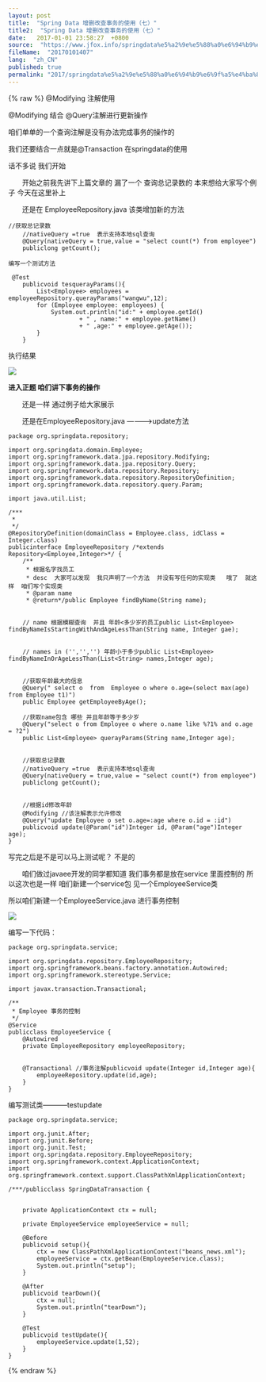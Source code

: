 ```yaml
---
layout: post
title:  "Spring Data 增删改查事务的使用（七）"
title2:  "Spring Data 增删改查事务的使用（七）"
date:   2017-01-01 23:58:27  +0800
source:  "https://www.jfox.info/springdata%e5%a2%9e%e5%88%a0%e6%94%b9%e6%9f%a5%e4%ba%8b%e5%8a%a1%e7%9a%84%e4%bd%bf%e7%94%a8%e4%b8%83.html"
fileName:  "20170101407"
lang:  "zh_CN"
published: true
permalink: "2017/springdata%e5%a2%9e%e5%88%a0%e6%94%b9%e6%9f%a5%e4%ba%8b%e5%8a%a1%e7%9a%84%e4%bd%bf%e7%94%a8%e4%b8%83.html"
---
```

{% raw %}
@Modifying 注解使用

@Modifying 结合 @Query注解进行更新操作

咱们单单的一个查询注解是没有办法完成事务的操作的

我们还要结合一点就是@Transaction 在springdata的使用

话不多说 我们开始

　　开始之前我先讲下上篇文章的 漏了一个 查询总记录数的  本来想给大家写个例子   今天在这里补上

　　还是在 EmployeeRepository.java 该类增加新的方法

    //获取总记录数
        //nativeQuery =true  表示支持本地sql查询
        @Query(nativeQuery = true,value = "select count(*) from employee")
        publiclong getCount();

    编写一个测试方法

     @Test
        publicvoid tesquerayParams(){
            List<Employee> employees = employeeRepository.querayParams("wangwu",12);
            for (Employee employee: employees) {
                System.out.println("id:" + employee.getId()
                        + " , name:" + employee.getName()
                        + " ,age:" + employee.getAge());
            }
        }

 执行结果

![](681ab73.png)

**进入正题  咱们讲下事务的操作**

　　还是一样 通过例子给大家展示

　　还是在EmployeeRepository.java  ———->update方法

    package org.springdata.repository;
    
    import org.springdata.domain.Employee;
    import org.springframework.data.jpa.repository.Modifying;
    import org.springframework.data.jpa.repository.Query;
    import org.springframework.data.repository.Repository;
    import org.springframework.data.repository.RepositoryDefinition;
    import org.springframework.data.repository.query.Param;
    
    import java.util.List;
    
    /***
     *
     */
    @RepositoryDefinition(domainClass = Employee.class, idClass = Integer.class)
    publicinterface EmployeeRepository /*extends Repository<Employee,Integer>*/ {
        /**
         * 根据名字找员工
         * desc  大家可以发现  我只声明了一个方法  并没有写任何的实现类   哦了  就这样  咱们写个实现类
         * @param name
         * @return*/public Employee findByName(String name);
    
    
        // name 根据模糊查询  并且 年龄<多少岁的员工public List<Employee> findByNameIsStartingWithAndAgeLessThan(String name, Integer gae);
    
    
        // names in ('','','') 年龄小于多少public List<Employee> findByNameInOrAgeLessThan(List<String> names,Integer age);
    
    
        //获取年龄最大的信息
        @Query(" select o  from  Employee o where o.age=(select max(age) from Employee t1)")
        public Employee getEmployeeByAge();
    
        //获取name包含 哪些 并且年龄等于多少岁
        @Query("select o from Employee o where o.name like %?1% and o.age = ?2")
        public List<Employee> querayParams(String name,Integer age);
    
    
        //获取总记录数
        //nativeQuery =true  表示支持本地sql查询
        @Query(nativeQuery = true,value = "select count(*) from employee")
        publiclong getCount();
    
    
        //根据id修改年龄
        @Modifying //该注解表示允许修改
        @Query("update Employee o set o.age=:age where o.id = :id")
        publicvoid update(@Param("id")Integer id, @Param("age")Integer age);
    }

写完之后是不是可以马上测试呢？  不是的

　　咱们做过javaee开发的同学都知道  我们事务都是放在service 里面控制的 所以这次也是一样  咱们新建一个service包  见一个EmployeeService类

所以咱们新建一个EmployeeService.java 进行事务控制

![](e7c9f5c.png)

编写一下代码：

    package org.springdata.service;
    
    import org.springdata.repository.EmployeeRepository;
    import org.springframework.beans.factory.annotation.Autowired;
    import org.springframework.stereotype.Service;
    
    import javax.transaction.Transactional;
    
    /**
     * Employee 事务的控制
     */
    @Service
    publicclass EmployeeService {
        @Autowired
        private EmployeeRepository employeeRepository;
    
    
        @Transactional //事务注解publicvoid update(Integer id,Integer age){
            employeeRepository.update(id,age);
        }
    }

 编写测试类———–testupdate

    package org.springdata.service;
    
    import org.junit.After;
    import org.junit.Before;
    import org.junit.Test;
    import org.springdata.repository.EmployeeRepository;
    import org.springframework.context.ApplicationContext;
    import org.springframework.context.support.ClassPathXmlApplicationContext;
    
    /***/publicclass SpringDataTransaction {
    
    
        private ApplicationContext ctx = null;
    
        private EmployeeService employeeService = null;
    
        @Before
        publicvoid setup(){
            ctx = new ClassPathXmlApplicationContext("beans_news.xml");
            employeeService = ctx.getBean(EmployeeService.class);
            System.out.println("setup");
        }
    
        @After
        publicvoid tearDown(){
            ctx = null;
            System.out.println("tearDown");
        }
    
        @Test
        publicvoid testUpdate(){
            employeeService.update(1,52);
        }
    }
{% endraw %}